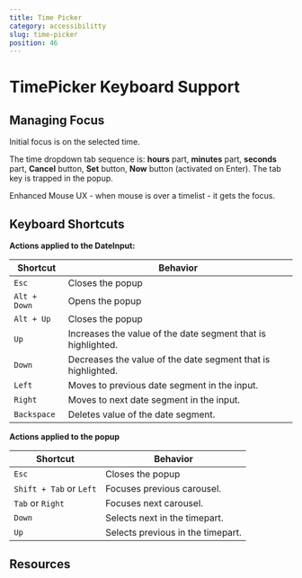 ```yaml
---
title: Time Picker
category: accessibilitty
slug: time-picker
position: 46
---
```

# TimePicker Keyboard Support

## Managing Focus

Initial focus is on the selected time.

The time dropdown tab sequence is:  **hours** part, **minutes** part, **seconds** part, **Cancel** button, **Set** button, **Now** button (activated on Enter). The tab key is trapped in the popup.

Enhanced Mouse UX - when mouse is over a timelist - it gets the focus.

## Keyboard Shortcuts

**Actions applied to the DateInput:**

| Shortcut| Behavior |
|---------------------|---------------------|
|`Esc`| Closes the popup|
|`Alt + Down`| Opens the popup|
|`Alt + Up`| Closes the popup|
| `Up` | Increases the value of the date segment that is highlighted. |
| `Down` | Decreases the value of the date segment that is highlighted. |
| `Left` | Moves to previous date segment in the input. |
| `Right` | Moves to next date segment in the input. |
| `Backspace` | Deletes value of the date segment. |

**Actions applied to the popup**

| Shortcut| Behavior |
|---------------------|---------------------|
|`Esc`| Closes the popup|
|`Shift + Tab` or `Left`| Focuses previous carousel.|
|`Tab` or `Right`| Focuses next carousel.|
|`Down`| Selects next in the timepart.|
|`Up`| Selects previous in the timepart.|

## Resources
